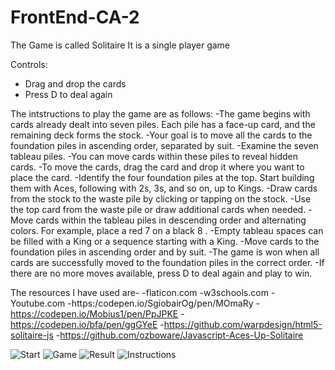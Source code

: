 # FrontEnd-CA-2
The Game is called Solitaire
It is a single player game

Controls:
- Drag and drop the cards
- Press D to deal again


The intstructions to play the game are as follows:
  -The game begins with cards already dealt into seven piles. Each pile has a face-up card, and the remaining deck forms the stock.
  -Your goal is to move all the cards to the foundation piles in ascending order, separated by suit.
  -Examine the seven tableau piles.
  -You can move cards within these piles to reveal hidden cards.
  -To move the cards, drag the card and drop it where you want to place the card.
  -Identify the four foundation piles at the top. Start building them with Aces, following with 2s, 3s, and so on, up to Kings.
  -Draw cards from the stock to the waste pile by clicking or tapping on the stock.
  -Use the top card from the waste pile or draw additional cards when needed.
  -Move cards within the tableau piles in descending order and alternating colors. For example, place a red 7 on a black 8 .
  -Empty tableau spaces can be filled with a King or a sequence starting with a King.
  -Move cards to the foundation piles in ascending order and by suit.
  -The game is won when all cards are successfully moved to the foundation piles in the correct order.
  -If there are no more moves available, press D to deal again and play to win.

The resources I have used are-
 -flaticon.com
 -w3schools.com
 -Youtube.com
 -https:/codepen.io/SgiobairOg/pen/MOmaRy
 -https://codepen.io/Mobius1/pen/PpJPKE
 -https://codepen.io/bfa/pen/ggGYeE
 -https://github.com/warpdesign/html5-solitaire-js
 -https://github.com/ozboware/Javascript-Aces-Up-Solitaire


![Start](https://github.com/SahilK1720/FrontEnd-CA-2/assets/144338853/c5b2ccc9-d8ba-40b0-a0e0-b99a34a610af)
![Game](https://github.com/SahilK1720/FrontEnd-CA-2/assets/144338853/e92a6ff5-c9ad-482d-836d-a65b803c6063)
![Result](https://github.com/SahilK1720/FrontEnd-CA-2/assets/144338853/0593e6b4-4c7f-4497-98d2-b63fa773ac7e)
![Instructions](https://github.com/SahilK1720/FrontEnd-CA-2/assets/144338853/10395b4f-3281-4321-a734-9fec3d1989ba)

 
 
 
